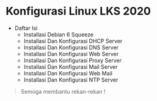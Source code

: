 # Konfigurasi Linux LKS 2020

 * Daftar Isi
    * Installasi Debian 6 Squeeze
    * Installasi Dan Konfigurasi DHCP Server
    * Installasi Dan Konfigurasi DNS Server
    * Installasi Dan Konfigurasi Web Server
    * Installasi Dan Konfigurasi Proxy Server
    * Installasi Dan Konfigurasi Mail Server
    * Installasi Dan Konfigurasi Web Mail
    * Installasi Dan Konfigurasi NTP Server
    
>Semoga membantu rekan-rekan ! 
